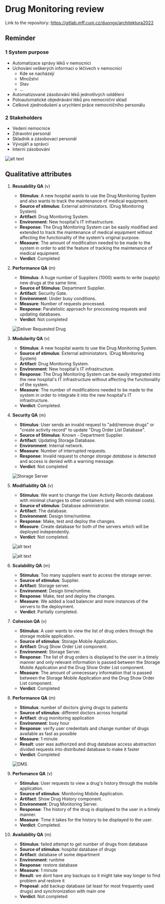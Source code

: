 # Drug Monitoring review
Link to the repository: https://gitlab.mff.cuni.cz/duongx/architektura2022

## Reminder
### 1 System purpose
   - Automatizace správy léků v nemocnici
   - Uchování veškerých informací o léčivech v nemocnici
        - Kde se nacházejí
        - Množství
        - Stav
        - … 
   - Automatizované zásobování léků jednotlivých oddělení
   - Poloautomatické objednávání léků pro nemocniční sklad
   - Celkové zjednodušení a urychlení práce nemocničního personálu
### 2 Stakeholders
   - Vedení nemocnice 
   - Zdravotní personál
   - Skladník a zásobovací personál
   - Vývojáři a správci 
   - Interní zásobování

   ![alt text](https://github.com/luk27official/NSWI130/blob/ae69816967164d31e3e220759b168c1beff4f902/review-dm/img/structurizr-System_context.png)&nbsp;&nbsp;&nbsp;&nbsp;

## Qualitative attributes
1. **Reusability QA** (v)
   - **Stimulus**: A new hospital wants to use the Drug Monitoring System and also wants to track the maintenance of medical equipment.
   - **Source of stimulus**: External administators. (Drug Monitoring System)
   - **Artifact**: Drug Monitoring System.
   - **Environment**: New hospital's IT infrastructure.
   - **Response**: The Drug Monitoring System can be easily modified and extended to track the maintenance of medical equipment without affecting the functionality of the system's original purpose.
   - **Measure**: The amount of modification needed to be made to the system in order to add the feature of tracking the maintenance of medical equipment.
   - **Verdict**: Completed

2. **Performance QA** (m)
   - **Stimulus**: A huge number of Suppliers (1000) wants to write (supply) new drugs at the same time.
   - **Source of Stimulus**: Department Supplier.
   - **Artifact**: Security Gate.
   - **Environment**: Under busy conditions.
   - **Measure**: Number of requests processed.
   - **Response**: Paralelistic approach for proccessing requests and updating databases.
   - **Verdict**: Not completed  

   ![Deliver Requested Drug](/review-dm/img/deliver-requested-drug.svg)&nbsp;&nbsp;&nbsp;&nbsp;

3. **Modularity QA** (v)
   - **Stimulus**: A new hospital wants to use the Drug Monitoring System.
   - **Source of stimulus**: External administators. (Drug Monitoring System)
   - **Artifact**: Drug Monitoring System.
   - **Environment**: New hospital's IT infrastructure.
   - **Response**: The Drug Monitoring System can be easily integrated into the new hospital's IT infrastructure without affecting the functionality of the system.
   - **Measure**: The number of modifications needed to be made to the system in order to integrate it into the new hospital's IT infrastructure.
   - **Verdict**: Completed.   

4. **Security QA** (m)
   - **Stimulus**: User sends an invalid request to "add/remove drugs" or "create activity record" to update "Drug Order List Database".
   - **Source of Stimulus**: Known - Department Supplier.
   - **Artifact**: Updating Storage Database.
   - **Environment**: Internal network.
   - **Measure**: Number of interrupted requests.
   - **Response**: Invalid request to *change storage database* is detected and access is denied with a warning message.
   - **Verdict**: Not completed   

   ![Storage Server](/review-dm/img/storage-server.svg)&nbsp;&nbsp;&nbsp;&nbsp;

5. **Modifiability QA** (v)
   - **Stimulus**: We want to change the User Activity Records database with minimal changes to other containers (and with minimal costs).
   - **Source of stimulus**: Database administrator.
   - **Artifact**: The database.
   - **Environment**: Design time/runtime.
   - **Response**: Make, test and deploy the changes.
   - **Measure**: Create database for both of the servers which will be deployed independently.
   - **Verdict**: Not completed.

   ![alt text](https://github.com/luk27official/NSWI130/blob/ffb202fa28f59e925f1358c39c3ea8c9af7f3a90/review-dm/img/structurizr-Deployment-Before.png)&nbsp;&nbsp;&nbsp;&nbsp;

    ![alt text](https://github.com/luk27official/NSWI130/blob/ffb202fa28f59e925f1358c39c3ea8c9af7f3a90/review-dm/img/structurizr-Deployment-After.png)&nbsp;&nbsp;&nbsp;&nbsp;

6. **Scalability QA** (m)
   - **Stimulus**: Too many suppliers want to access the storage server.
   - **Source of stimulus**: Supplier.
   - **Artifact**: Storage server.
   - **Environment**: Design time/runtime.
   - **Response**: Make, test and deploy the changes.
   - **Measure**: We added a load balancer and more instances of the servers to the deployment.
   - **Verdict**: Partially completed.

7. **Cohesion QA** (v)
   - **Stimulus**: A user wants to view the list of drug orders through the storage mobile application.
   - **Source of stimulus**: Storage Mobile Application.
   - **Artifact**: Drug Show Order List component.
   - **Environment**: Storage Server.
   - **Response**: The list of drug orders is displayed to the user in a timely manner and only relevant information is passed between the Storage Mobile Application and the Drug Show Order List component.
   - **Measure**: The amount of unnecessary information that is passed between the Storage Mobile Application and the Drug Show Order List component.
   - **Verdict**: Completed
   
8. **Performance QA** (m)
   - **Stimulus**: number of doctors giving drugs to patients
   - **Source of stimulus**: different doctors across hospital
   - **Artifact**: drug monitoring application
   - **Environment**: busy hour
   - **Response**: verify user credentials and change number of drugs available as fast as possible
   - **Measure**: 1 minute
   - **Result**: user was authorized and drug database access abstraction divided requests into distributed database to make it faster
   - **Verdict**: Completed   

   ![DMS](/review-dm/img/server.svg)&nbsp;&nbsp;&nbsp;&nbsp;

9. **Perfomance QA** (v)
   - **Stimulus**: User requests to view a drug's history through the mobile application.
   - **Source of stimulus**: Monitoring Mobile Application.
   - **Artifact**: Show Drug History component.
   - **Environment**: Drug Monitoring Server.
   - **Response**: The history of the drug is displayed to the user in a timely manner.
   - **Measure**: Time it takes for the history to be displayed to the user.
   - **Verdict**: Completed.

10. **Availability QA** (m)
    - **Stimulus**: failed attempt to get number of drugs from database
    - **Source of stimulus**: hospital database of drugs
    - **Artifact**: database of some department
    - **Environment**: runtime
    - **Response**: restore database 
    - **Measure**: 1 minute
    - **Result**: we dont have any backups so it might take way longer to find problem and restore it
    - **Proposal**: add backup database (at least for most frequently used drugs) and synchronization with main one
    - **Verdict**: Not completed
